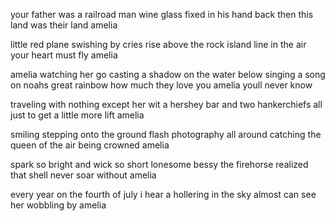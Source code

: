 your father was a railroad man
wine glass fixed in his hand
back then this land was their land
amelia

little red plane swishing by cries
rise above the rock island line
in the air your heart must fly
amelia

amelia watching her go
casting a shadow on the water below
singing a song on noahs great rainbow
how much they love you amelia youll never know

traveling with nothing except her wit
a hershey bar and two hankerchiefs 
all just to get a little more lift
amelia

smiling stepping onto the ground
flash photography all around
catching the queen of the air being crowned
amelia

spark so bright and wick so short
lonesome bessy the firehorse
realized that shell never soar
without amelia

every year on the fourth of july i hear a hollering in the sky
almost can see her wobbling by
amelia
